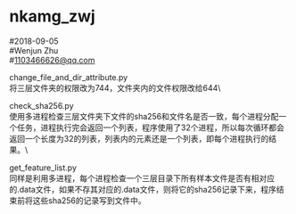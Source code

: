 # nkamg_zwj
#2018-09-05\
#Wenjun Zhu\
#1103466626@qq.com

change_file_and_dir_attribute.py\
将三层文件夹的权限改为744，文件夹内的文件权限改给644\

check_sha256.py\
使用多进程检查三层文件夹下文件的sha256和文件名是否一致，每个进程分配一个任务，进程执行完会返回一个列表，程序使用了32个进程，所以每次循环都会返回一个长度为32的列表，列表内的元素还是一个列表，即每个进程执行的结果。\

get_feature_list.py\
同样是利用多进程，每个进程检查一个三层目录下所有样本文件是否有相对应的.data文件，如果不存其对应的.data文件，则将它的sha256记录下来，程序结束前将这些sha256的记录写到文件中。

